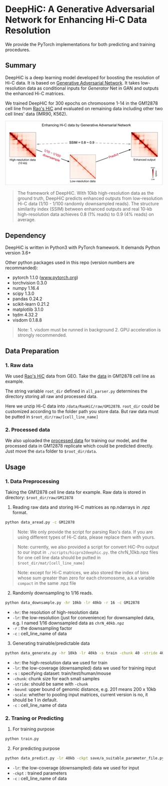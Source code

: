 # DeepHiC: A Generative Adversarial Network for Enhancing Hi-C Data Resolution


We provide the PyTorch implementations for both predicting and training procedures.

## Summary


DeepHiC is a deep learning model developed for boosting the resolution of Hi-C data. It is based on [Generative Adversarial Network](https://arxiv.org/abs/1406.2661). It takes low-resolution data as conditional inputs for *Generator* Net in GAN and outputs the enhanced Hi-C matrices.

We trained DeepHiC for 300 epochs on chromosome 1-14 in the GM12878 cell line from [Rao's HiC](https://www.ncbi.nlm.nih.gov/geo/query/acc.cgi?acc=GSE63525) and evaluated on remaining data including other two cell lines' data (IMR90, K562).

![Heatmap of](imgs/diagram_of_deephic.png)
> The framework of DeepHiC. With 10kb high-resolution data as the ground truth, DeepHiC predicts enhanced outputs from low-resolution Hi-C data (1/10 - 1/100 randomly downsampled reads). The structure similarity index (SSIM) between enhanced outputs and real 10-kb high-resolution data achieves 0.8 (1% reads) to 0.9 (4% reads) on average.

## Dependency

DeepHiC is written in Python3 with PyTorch framework. It demands Python version 3.6+

Other python packages used in this repo (version numbers are recommanded):

- pytorch 1.1.0 (www.pytorch.org)
- torchvision 0.3.0
- numpy 1.16.4
- scipy 1.3.0
- pandas 0.24.2
- scikit-learn 0.21.2
- matplotlib 3.1.0
- tqdm 4.32.2
- visdom 0.1.8.8

> Note: 1. visdom must be runned in background
>       2. GPU acceleration is strongly recommended.

## Data Preparation

### 1. Raw data

We used [Rao's HiC](https://www.ncbi.nlm.nih.gov/geo/query/acc.cgi?acc=GSE63525) data from GEO. Take the [data](https://www.ncbi.nlm.nih.gov/geo/download/?acc=GSE63525&format=file&file=GSE63525%5FGM12878%5Fprimary%5Fintrachromosomal%5Fcontact%5Fmatrices%2Etar%2Egz) in GM12878 cell line as example.

The string variable `root_dir` defined in `all_parser.py` determines the directory storing all raw and processed data.

Here we unzip Hi-C data into `/data/RaoHiC/raw/GM12878`. `root_dir` could be customized according to the folder path you store data. But raw data must be putted in `$root_dir/raw/[cell_line_name]`

### 2. Processed data

We also uploaded the [processed data](https://www.dropbox.com/sh/5b5thuk62px5qpk/AAAKc7NDUL6JId63tlBH5X9ua?dl=0) for training our model, and the processed data in GM12878 replicate which could be predicted directly. Just move the `data` folder to `$root_dir/data`.

## Usage

### 1. Data Preprocessing

Taking the GM12878 cell line data for example. Raw data is stored in directory: `$root_dir/raw/GM12878`

1. Reading raw data and storing Hi-C matrices as np.ndarrays in .npz format.

~~~bash
python data_aread.py -c GM12878
~~~

> Note: We only provide the script for parsing Rao's data. If you are using different types of Hi-C data, please replace them with yours.

> Note: currently, we also provided a script for convert HiC-Pro output to our input in `./scripts/hicpro2deephic.py`. the chrN_10kb.npz files for one cell line data should be putted in `$root_dir/mat/[cell_line_name]`

> Note: except for Hi-C matrices, we also stored the index of bins whose sum greater than zero for each chromosome, a.k.a variable `compact` in the same .npz file

2. Randomly downsampling to 1/16 reads.

~~~bash
python data_downsample.py -hr 10kb -lr 40kb -r 16 -c GM12878
~~~

-  `-hr`: the resolution of high-resolution data
-  `-lr`: the low-resolution (just for convenience) for downsampled data, e.g. I named 1/16 downsampled data as `chrN_40kb.npz`
-  `-r` : the downsampling factor
-  `-c` : cell_line_name of data

3. Generating trainable/predictable data

~~~bash
python data_generate.py -hr 10kb -lr 40kb -s train -chunk 40 -stride 40 -bound 201 -scale 1 -c GM12878
~~~

-  `-hr`: the high-resolution data we used for train
-  `-lr`: the low-coverage (downsampled) data we used for training input
-  `-s` : specifying dataset: train/test/human/mouse
-  `-chunk`: chunk size for each small samples
-  `-stride`: should be same with `-chunk`
-  `-bound`: upper bound of genomic distance, e.g. 201 means 200 x 10kb
-  `-scale`: whether to pooling input matrices, current version is no, it should be 1 in default.
-  `-c` : cell_line_name of data

### 2. Traning or Predicting

1. For training purpose

~~~bash
python train.py
~~~

2. For predicting purpose

~~~bash
python data_predict.py -lr 40kb -ckpt save/a_suitable_parameter_file.pytorch -c GM12878
~~~

-  `-lr`: the low-coverage (downsampled) data we used for input
-  `-ckpt` : trained parameters
-  `-c` : cell_line_name of data
